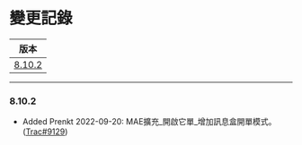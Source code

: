 變更記錄
===
| 版本 |
| :---: |
| [8.10.2](#v8_10_2) |

***

### <a id='v8_10_2'></a>8.10.2
* Added Prenkt 2022-09-20: MAE擴充_開啟它單_增加訊息盒開單模式。([Trac#9129])

 
<!-- 圖片 -->


<!-- 超連結 -->
[Trac#9129]:http://trac.arcare.com.tw/trac/neco/ticket/9129 "#9129"
